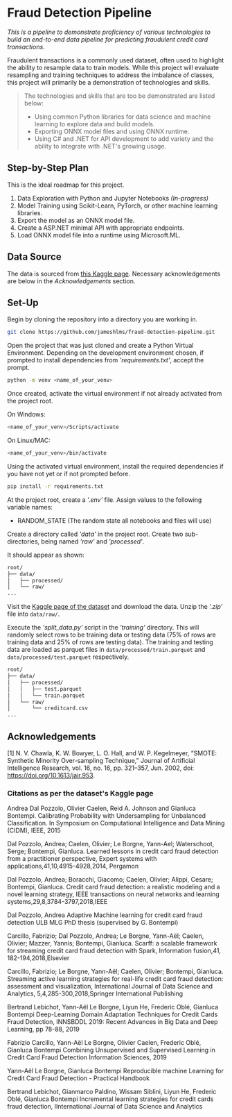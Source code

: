 # Fraud Detection Pipeline

_This is a pipeline to demonstrate proficiency of various technologies to build an end-to-end data pipeline for predicting fraudulent credit card transactions._

Fraudulent transactions is a commonly used dataset, often used to highlight the ability to resample data to train models. While this project will evaluate resampling and training techniques to address the imbalance of classes, this project will primarily be a demonstration of technologies and skills.

> The technologies and skills that are too be demonstrated are listed below:
>
> - Using common Python libraries for data science and machine learning to explore data and build models.
> - Exporting ONNX model files and using ONNX runtime.
> - Using C# and .NET for API development to add variety and the ability to integrate with .NET's growing usage.

## Step-by-Step Plan

This is the ideal roadmap for this project.

1. Data Exploration with Python and Jupyter Notebooks _(In-progress)_
2. Model Training using Scikit-Learn, PyTorch, or other machine learning libraries.
3. Export the model as an ONNX model file.
4. Create a ASP.NET minimal API with appropriate endpoints.
5. Load ONNX model file into a runtime using Microsoft.ML.

## Data Source

The data is sourced from [this Kaggle page](https://www.kaggle.com/datasets/mlg-ulb/creditcardfraud). Necessary acknowledgements are below in the _Acknowledgements_ section.

## Set-Up

Begin by cloning the repository into a directory you are working in.

```bash
git clone https://github.com/jameshlms/fraud-detection-pipeline.git
```

Open the project that was just cloned and create a Python Virtual Environment. Depending on the development environment chosen, if prompted to install dependencies from _'requirements.txt'_, accept the prompt.

```bash
python -m venv <name_of_your_venv>
```

Once created, activate the virtual environment if not already activated from the project root.

On Windows:

```bash
<name_of_your_venv>/Scripts/activate
```

On Linux/MAC:

```bash
<name_of_your_venv>/bin/activate
```

Using the activated virtual environment, install the required dependencies if you have not yet or if not prompted before.

```bash
pip install -r requirements.txt
```

At the project root, create a _'.env'_ file. Assign values to the following variable names:

- RANDOM_STATE (The random state all notebooks and files will use)

Create a directory called _'data'_ in the project root. Create two sub-directories, being named _'raw'_ and _'processed'_.

It should appear as shown:

```markdown
root/
├── data/
│   ├── processed/
│   └── raw/
...

```

Visit the [Kaggle page of the dataset](https://www.kaggle.com/datasets/mlg-ulb/creditcardfraud) and download the data. Unzip the _'.zip'_ file into `data/raw/`.

Execute the _'split_data.py'_ script in the _'training'_ directory. This will randomly select rows to be training data or testing data (75% of rows are training data and 25% of rows are testing data). The training and testing data are loaded as parquet files in `data/processed/train.parquet` and `data/processed/test.parquet` respectively.

```markdown
root/
├── data/
│   ├── processed/
│   │   ├── test.parquet
│   │   └── train.parquet
│   └── raw/
│       └── creditcard.csv
...

```

## Acknowledgements

[1] N. V. Chawla, K. W. Bowyer, L. O. Hall, and W. P. Kegelmeyer, “SMOTE: Synthetic Minority Over-sampling Technique,” Journal of Artificial Intelligence Research, vol. 16, no. 16, pp. 321–357, Jun. 2002, doi: <https://doi.org/10.1613/jair.953>.

### Citations as per the dataset's Kaggle page

Andrea Dal Pozzolo, Olivier Caelen, Reid A. Johnson and Gianluca Bontempi. Calibrating Probability with Undersampling for Unbalanced Classification. In Symposium on Computational Intelligence and Data Mining (CIDM), IEEE, 2015

Dal Pozzolo, Andrea; Caelen, Olivier; Le Borgne, Yann-Ael; Waterschoot, Serge; Bontempi, Gianluca. Learned lessons in credit card fraud detection from a practitioner perspective, Expert systems with applications,41,10,4915-4928,2014, Pergamon

Dal Pozzolo, Andrea; Boracchi, Giacomo; Caelen, Olivier; Alippi, Cesare; Bontempi, Gianluca. Credit card fraud detection: a realistic modeling and a novel learning strategy, IEEE transactions on neural networks and learning systems,29,8,3784-3797,2018,IEEE

Dal Pozzolo, Andrea Adaptive Machine learning for credit card fraud detection ULB MLG PhD thesis (supervised by G. Bontempi)

Carcillo, Fabrizio; Dal Pozzolo, Andrea; Le Borgne, Yann-Aël; Caelen, Olivier; Mazzer, Yannis; Bontempi, Gianluca. Scarff: a scalable framework for streaming credit card fraud detection with Spark, Information fusion,41, 182-194,2018,Elsevier

Carcillo, Fabrizio; Le Borgne, Yann-Aël; Caelen, Olivier; Bontempi, Gianluca. Streaming active learning strategies for real-life credit card fraud detection: assessment and visualization, International Journal of Data Science and Analytics, 5,4,285-300,2018,Springer International Publishing

Bertrand Lebichot, Yann-Aël Le Borgne, Liyun He, Frederic Oblé, Gianluca Bontempi Deep-Learning Domain Adaptation Techniques for Credit Cards Fraud Detection, INNSBDDL 2019: Recent Advances in Big Data and Deep Learning, pp 78-88, 2019

Fabrizio Carcillo, Yann-Aël Le Borgne, Olivier Caelen, Frederic Oblé, Gianluca Bontempi Combining Unsupervised and Supervised Learning in Credit Card Fraud Detection Information Sciences, 2019

Yann-Aël Le Borgne, Gianluca Bontempi Reproducible machine Learning for Credit Card Fraud Detection - Practical Handbook

Bertrand Lebichot, Gianmarco Paldino, Wissam Siblini, Liyun He, Frederic Oblé, Gianluca Bontempi Incremental learning strategies for credit cards fraud detection, IInternational Journal of Data Science and Analytics
